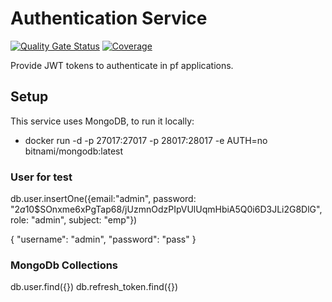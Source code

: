 # Authentication Service
[![Quality Gate Status](https://sonarcloud.io/api/project_badges/measure?project=PauloFer1_pf-auth-server&metric=alert_status)](https://sonarcloud.io/dashboard?id=PauloFer1_pf-auth-server)
[![Coverage](https://sonarcloud.io/api/project_badges/measure?project=PauloFer1_pf-auth-server&metric=coverage)](https://sonarcloud.io/dashboard?id=PauloFer1_pf-auth-server)

Provide JWT tokens to authenticate in pf applications.

## Setup
This service uses MongoDB, to run it locally:
- docker run -d -p 27017:27017 -p 28017:28017 -e AUTH=no bitnami/mongodb:latest

### User for test
db.user.insertOne({email:"admin", password: "$2a$10$SOnxme6xPgTap68/jUzmnOdzPIpVUlUqmHbiA5Q0i6D3JLi2G8DlG", role: "admin", subject: "emp"})

{
	"username": "admin",
	"password": "pass"
}

### MongoDb Collections
db.user.find({})
db.refresh_token.find({})
